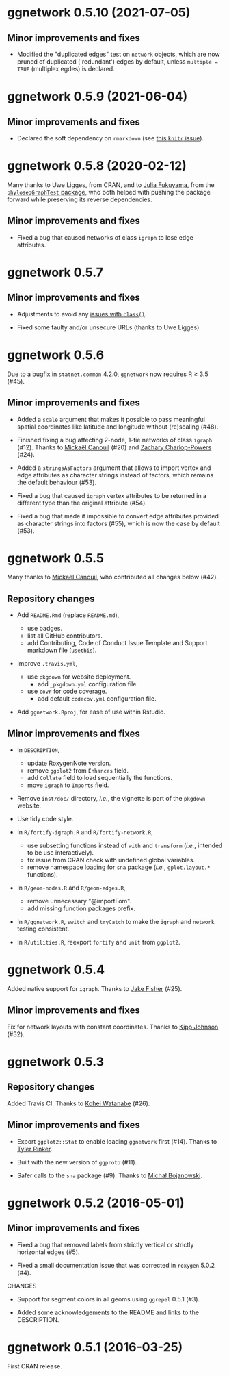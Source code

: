 ggnetwork 0.5.10 (2021-07-05)
=============================

## Minor improvements and fixes

* Modified the "duplicated edges" test on `network` objects, which are now pruned of duplicated ('redundant') edges by default, unless `multiple = TRUE` (multiplex egdes) is declared.

ggnetwork 0.5.9 (2021-06-04)
============================

## Minor improvements and fixes

* Declared the soft dependency on `rmarkdown` (see [this `knitr` issue](https://github.com/yihui/knitr/issues/1864)).

ggnetwork 0.5.8 (2020-02-12)
============================

Many thanks to Uwe Ligges, from CRAN, and to [Julia Fukuyama](https://github.com/jfukuyama), from the [`phyloseqGraphTest` package](https://github.com/jfukuyama/phyloseqGraphTest), who both helped with pushing the package forward while preserving its reverse dependencies.

## Minor improvements and fixes

* Fixed a bug that caused networks of class `igraph` to lose edge attributes.

ggnetwork 0.5.7
===============

## Minor improvements and fixes

* Adjustments to avoid any [issues with `class()`](https://developer.r-project.org/Blog/public/2019/11/09/when-you-think-class.-think-again/index.html).

* Fixed some faulty and/or unsecure URLs (thanks to Uwe Ligges).

ggnetwork 0.5.6
===============

Due to a bugfix in `statnet.common` 4.2.0, `ggnetwork` now requires R ≥ 3.5 (#45).

## Minor improvements and fixes

* Added a `scale` argument that makes it possible to pass meaningful spatial 
coordinates like latitude and longitude without (re)scaling (#48).

* Finished fixing a bug affecting 2-node, 1-tie networks of class `igraph` (#12). Thanks to [Mickaël Canouil](https://github.com/mcanouil) (#20) and [Zachary Charlop-Powers](https://github.com/zachcp) (#24).

* Added a `stringsAsFactors` argument that allows to import vertex and edge 
attributes as character strings instead of factors, which remains the default 
behaviour (#53).

* Fixed a bug that caused `igraph` vertex attributes to be returned in a 
different type than the original attribute (#54).

* Fixed a bug that made it impossible to convert edge attributes provided as
character strings into factors (#55), which is now the case by default (#53).


ggnetwork 0.5.5
===============

Many thanks to [Mickaël Canouil](https://github.com/mcanouil), who contributed all changes below (#42).

## Repository changes

* Add `README.Rmd` (replace `README.md`), 
  + use badges.
  + list all GitHub contributors.
  + add Contributing, Code of Conduct Issue Template and Support markdown file (`usethis`).

* Improve `.travis.yml`,
  + use `pkgdown` for website deployment.
      - add `_pkgdown.yml` configuration file.
  + use `covr` for code coverage.
      - add default `codecov.yml` configuration file.
  
* Add `ggnetwork.Rproj`, for ease of use within Rstudio.

## Minor improvements and fixes

* In `DESCRIPTION`,
  + update RoxygenNote version.
  + remove `ggplot2` from `Enhances` field.
  + add `Collate` field to load sequentially the functions.
  + move `igraph` to `Imports` field.
  
* Remove `inst/doc/` directory, *i.e.*, the vignette is part of the `pkgdown` website.

* Use tidy code style.

* In `R/fortify-igraph.R` and `R/fortify-network.R`, 
  + use subsetting functions instead of `with` and `transform` (*i.e.*, intended to be use interactively).
  + fix issue from CRAN check with undefined global variables.
  + remove namespace loading for `sna` package (*i.e.*, `gplot.layout.*` functions).
  
* In `R/geom-nodes.R` and `R/geom-edges.R`, 
  + remove unnecessary "@importFom".
  + add missing function packages prefix.
  
* In `R/ggnetwork.R`, `switch` and `tryCatch` to make the `igraph` and `network` testing consistent.
  
* In `R/utilities.R`, reexport `fortify` and `unit` from `ggplot2`.


ggnetwork 0.5.4
===============

Added native support for `igraph`. Thanks to [Jake Fisher](https://github.com/jcfisher) (#25).

## Minor improvements and fixes

Fix for network layouts with constant coordinates. Thanks to [Kipp Johnson](https://github.com/kippjohnson) (#32).


ggnetwork 0.5.3
===============

## Repository changes

Added Travis CI. Thanks to [Kohei Watanabe](https://github.com/koheiw) (#26).

## Minor improvements and fixes

* Export `ggplot2::Stat` to enable loading `ggnetwork` first (#14). Thanks to [Tyler Rinker](https://github.com/trinker).

* Built with the new version of `ggproto` (#11).

* Safer calls to the `sna` package (#9). Thanks to [Michał Bojanowski](https://github.com/mbojan).


ggnetwork 0.5.2 (2016-05-01)
============================

## Minor improvements and fixes

* Fixed a bug that removed labels from strictly vertical or strictly horizontal edges (#5).

* Fixed a small documentation issue that was corrected in `roxygen` 5.0.2 (#4).

CHANGES

* Support for segment colors in all geoms using `ggrepel` 0.5.1 (#3).

* Added some acknowledgements to the README and links to the DESCRIPTION.


ggnetwork 0.5.1 (2016-03-25)
============================

First CRAN release.
